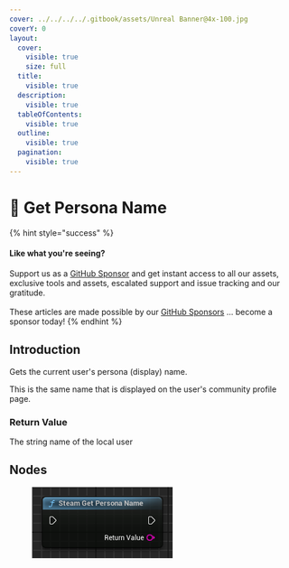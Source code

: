 ```yaml
---
cover: ../../../../.gitbook/assets/Unreal Banner@4x-100.jpg
coverY: 0
layout:
  cover:
    visible: true
    size: full
  title:
    visible: true
  description:
    visible: true
  tableOfContents:
    visible: true
  outline:
    visible: true
  pagination:
    visible: true
---
```


# 🔵 Get Persona Name

{% hint style="success" %}
#### Like what you're seeing?

Support us as a [GitHub Sponsor](../../../../become-a-sponsor/) and get instant access to all our assets, exclusive tools and assets, escalated support and issue tracking and our gratitude.\
\
These articles are made possible by our [GitHub Sponsors](../../../../become-a-sponsor/) ... become a sponsor today!
{% endhint %}

## Introduction

Gets the current user's persona (display) name.

This is the same name that is displayed on the user's community profile page.

### Return Value

The string name of the local user

## Nodes

<figure><img src="../../../../.gitbook/assets/image (9) (1) (1) (1).png" alt=""><figcaption></figcaption></figure>
